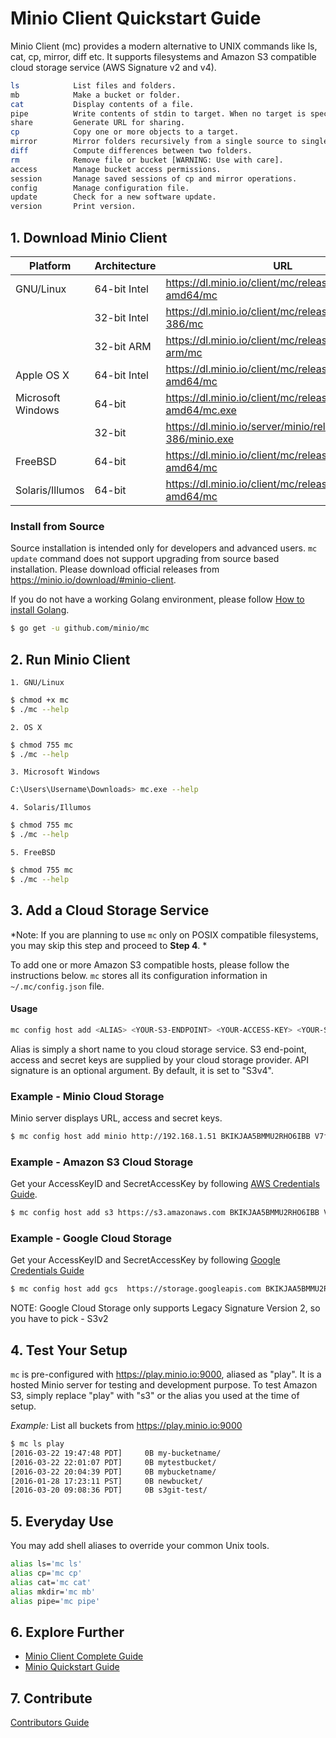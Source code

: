 # Minio Client Quickstart Guide

Minio Client (mc) provides a modern alternative to UNIX commands like ls, cat, cp, mirror, diff etc. It supports filesystems and Amazon S3 compatible cloud storage service (AWS Signature v2 and v4).

```sh
ls            List files and folders.
mb            Make a bucket or folder.
cat           Display contents of a file.
pipe          Write contents of stdin to target. When no target is specified, it writes to stdout.
share         Generate URL for sharing.
cp            Copy one or more objects to a target.
mirror        Mirror folders recursively from a single source to single destination.
diff          Compute differences between two folders.
rm            Remove file or bucket [WARNING: Use with care].
access        Manage bucket access permissions.
session       Manage saved sessions of cp and mirror operations.
config        Manage configuration file.
update        Check for a new software update.
version       Print version.
```

## 1.  Download Minio Client

| Platform | Architecture | URL |
| ---------- | -------- |------|
|GNU/Linux|64-bit Intel|https://dl.minio.io/client/mc/release/linux-amd64/mc|
||32-bit Intel|https://dl.minio.io/client/mc/release/linux-386/mc|
||32-bit ARM|https://dl.minio.io/client/mc/release/linux-arm/mc|
|Apple OS X|64-bit Intel|https://dl.minio.io/client/mc/release/darwin-amd64/mc|
|Microsoft Windows|64-bit|https://dl.minio.io/client/mc/release/windows-amd64/mc.exe|
||32-bit|https://dl.minio.io/server/minio/release/windows-386/minio.exe|
|FreeBSD|64-bit|https://dl.minio.io/client/mc/release/freebsd-amd64/mc|
|Solaris/Illumos|64-bit|https://dl.minio.io/client/mc/release/solaris-amd64/mc|

### Install from Source

Source installation is intended only for developers and advanced users. `mc update` command does not support upgrading from source based installation. Please download official releases from https://minio.io/download/#minio-client.

If you do not have a working Golang environment, please follow [How to install Golang](./INSTALLGO.md).

```sh
$ go get -u github.com/minio/mc
```
## 2. Run Minio Client

``1. GNU/Linux``
```sh
$ chmod +x mc
$ ./mc --help
```
``2. OS X``
```sh
$ chmod 755 mc
$ ./mc --help
```
``3. Microsoft Windows``
```sh
C:\Users\Username\Downloads> mc.exe --help
```
``4. Solaris/Illumos``
```sh
$ chmod 755 mc
$ ./mc --help
```
``5. FreeBSD``
```sh
$ chmod 755 mc
$ ./mc --help
```
## 3. Add a Cloud Storage Service
*Note: If you are planning to use `mc` only on POSIX compatible filesystems, you may skip this step and proceed to **Step 4**. *

To add one or more Amazon S3 compatible hosts, please follow the instructions below. `mc` stores all its configuration information in ``~/.mc/config.json`` file.

#### Usage
```sh
mc config host add <ALIAS> <YOUR-S3-ENDPOINT> <YOUR-ACCESS-KEY> <YOUR-SECRET-KEY> <API-SIGNATURE>
```
Alias is simply a short name to you cloud storage service. S3 end-point, access and secret keys are supplied by your cloud storage provider. API signature is an optional argument. By default, it is set to "S3v4".

### Example - Minio Cloud Storage
Minio server displays URL, access and secret keys. 
```sh
$ mc config host add minio http://192.168.1.51 BKIKJAA5BMMU2RHO6IBB V7f1CwQqAcwo80UEIJEjc5gVQUSSx5ohQ9GSrr12 S3v4
```
### Example - Amazon S3 Cloud Storage
Get your AccessKeyID and SecretAccessKey by following [AWS Credentials Guide](http://docs.aws.amazon.com/AWSSimpleQueueService/latest/SQSGettingStartedGuide/AWSCredentials.html).
```sh
$ mc config host add s3 https://s3.amazonaws.com BKIKJAA5BMMU2RHO6IBB V7f1CwQqAcwo80UEIJEjc5gVQUSSx5ohQ9GSrr12 S3v4
```
### Example - Google Cloud Storage
Get your AccessKeyID and SecretAccessKey by following [Google Credentials Guide](https://cloud.google.com/storage/docs/migrating?hl=en#keys)
```sh
$ mc config host add gcs  https://storage.googleapis.com BKIKJAA5BMMU2RHO6IBB V8f1CwQqAcwo80UEIJEjc5gVQUSSx5ohQ9GSrr12 S3v2
```
NOTE: Google Cloud Storage only supports Legacy Signature Version 2, so you have to pick - S3v2
## 4. Test Your Setup
`mc` is pre-configured with https://play.minio.io:9000, aliased as "play". It is a hosted Minio server for testing and development purpose.  To test Amazon S3, simply replace "play" with "s3" or the alias you used at the time of setup.

*Example:*
List all buckets from https://play.minio.io:9000
```sh
$ mc ls play
[2016-03-22 19:47:48 PDT]     0B my-bucketname/
[2016-03-22 22:01:07 PDT]     0B mytestbucket/
[2016-03-22 20:04:39 PDT]     0B mybucketname/
[2016-01-28 17:23:11 PST]     0B newbucket/
[2016-03-20 09:08:36 PDT]     0B s3git-test/
```
## 5. Everyday Use
You may add shell aliases to override your common Unix tools.
```sh
alias ls='mc ls'
alias cp='mc cp'
alias cat='mc cat'
alias mkdir='mc mb'
alias pipe='mc pipe'
```
## 6. Explore Further

- [Minio Client Complete Guide](/docs/minio-client-complete-guide)
- [Minio Quickstart Guide](/docs/minio)

## 7. Contribute
[Contributors Guide](./CONTRIBUTING.md)










